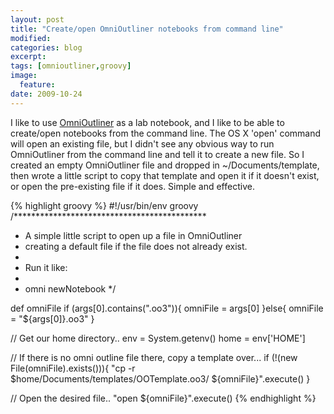 ```yaml
---
layout: post
title: "Create/open OmniOutliner notebooks from command line"
modified:
categories: blog
excerpt:
tags: [omnioutliner,groovy]
image:
  feature:
date: 2009-10-24
---
```


I like to use [OmniOutliner](http://www.omnigroup.com/applications/omnioutliner/) as a lab notebook, and I like to be able to create/open notebooks from the command line. The OS X 'open' command will open an existing file, but I didn't see any obvious way to run OmniOutliner from the command line and tell it to create a new file. So I created an empty OmniOutliner file and dropped in ~/Documents/template, then wrote a little script to copy that template and open it if it doesn't exist, or open the pre-existing file if it does. Simple and effective. 


{% highlight groovy %}
#!/usr/bin/env groovy 
/********************************************
*  A simple little script to open up a file in OmniOutliner
*  creating a default file if the file does not already exist. 
* 
*  Run it like:
* 
*  omni newNotebook
*/

def omniFile
if (args[0].contains(".oo3")){
  omniFile = args[0]
}else{
  omniFile = "${args[0]}.oo3"
}

// Get our home directory..
env = System.getenv()
home = env['HOME']

// If there is no omni outline file there, copy a template over...
if (!(new File(omniFile).exists())){
  "cp -r $home/Documents/templates/OOTemplate.oo3/ ${omniFile}".execute()
}

// Open the desired file..
"open ${omniFile}".execute()
{% endhighlight %}
